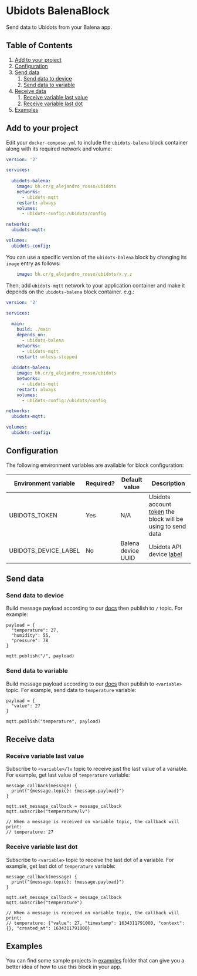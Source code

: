 # Ubidots BalenaBlock

Send data to Ubidots from your Balena app.

## Table of Contents

1. [Add to your project](#add-to-your-project)
2. [Configuration](#configuration)
3. [Send data](#send-data)
    1. [Send data to device](#send-data-to-device)
    2. [Send data to variable](#send-data-to-variable)
4. [Receive data](#receive-data)
    1. [Receive variable last value](#receive-variable-last-value)
    2. [Receive variable last dot](#receive-variable-last-dot)
5. [Examples](#examples)

## Add to your project

Edit your `docker-compose.yml` to include the `ubidots-balena` block container along with its required network and volume:

```yml
version: '2'

services:
  
  ubidots-balena:
    image: bh.cr/g_alejandro_rosso/ubidots
    networks:
      - ubidots-mqtt
    restart: always
    volumes:
      - ubidots-config:/ubidots/config

networks:
  ubidots-mqtt:

volumes:
  ubidots-config:
```

You can use a specific version of the `ubidots-balena` block by changing its `image` entry as follows:

```yml
    image: bh.cr/g_alejandro_rosso/ubidots/x.y.z
```

Then, add `ubidots-mqtt` network to your application container and make it depends on the `ubidots-balena` block container. e.g.:

```yml
version: '2'

services:
  
  main:
    build: ./main
    depends_on:
      - ubidots-balena
    networks:
      - ubidots-mqtt
    restart: unless-stopped
  
  ubidots-balena:
    image: bh.cr/g_alejandro_rosso/ubidots
    networks:
      - ubidots-mqtt
    restart: always
    volumes:
      - ubidots-config:/ubidots/config

networks:
  ubidots-mqtt:

volumes:
  ubidots-config:
```

## Configuration

The following environment variables are available for block configuration:

| Environment variable | Required? |   Default value    | Description |
|----------------------|-----------|--------------------|-------------|
| UBIDOTS_TOKEN        |    Yes    |        N/A         | Ubidots account [token][token] the block will be using to send data |
| UBIDOTS_DEVICE_LABEL |    No     | Balena device UUID | Ubidots API device [label][label] |

[label]: https://help.ubidots.com/en/articles/1330905-automatically-provision-devices-and-variables-with-ubidots-api-labels
[token]: https://help.ubidots.com/en/articles/590078-find-your-token-from-your-ubidots-account

## Send data

### Send data to device

Build message payload according to our [docs][pub_device_payload] then publish to `/` topic. For example:

```
payload = {
  "temperature": 27,
  "humidity": 55,
  "pressure": 78
}

mqtt.publish("/", payload)
```

[pub_device_payload]: https://docs.ubidots.com/v1.6/reference/publish-data-to-a-device#payload

### Send data to variable

Build message payload according to our [docs][pub_variable_payload] then publish to `<variable>` topic. For example, send data to `temperature` variable:

```
payload = {
  "value": 27
}

mqtt.publish("temperature", payload)
```

[pub_variable_payload]: https://docs.ubidots.com/v1.6/reference/publish-data-to-a-variable#payload


## Receive data

### Receive variable last value

Subscribe to `<variable>/lv` topic to receive just the last value of a variable. For example, get last value of `temperature` variable:

```
message_callback(message) {
  print("{message.topic}: {message.payload}")
}

mqtt.set_message_callback = message_callback
mqtt.subscribe("temperature/lv")

// When a message is received on variable topic, the callback will print:
// temperature: 27

```

### Receive variable last dot

Subscribe to `<variable>` topic to receive the last dot of a variable. For example, get last dot of `temperature` variable:

```
message_callback(message) {
  print("{message.topic}: {message.payload}")
}

mqtt.set_message_callback = message_callback
mqtt.subscribe("temperature")

// When a message is received on variable topic, the callback will print:
// temperature: {"value": 27, "timestamp": 1634311791000, "context": {}, "created_at": 1634311791000}

```

## Examples

You can find some sample projects in [examples](examples) folder that can give you a better idea of how to use this block in your app.
